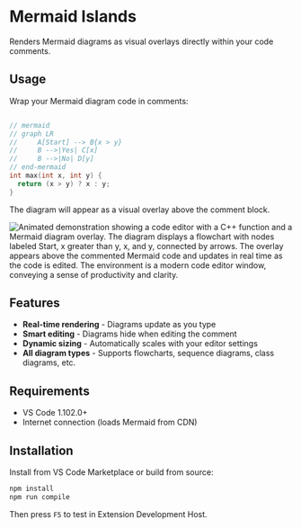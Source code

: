 # Mermaid Islands

Renders Mermaid diagrams as visual overlays directly within your code comments.

## Usage

Wrap your Mermaid diagram code in comments:

```cpp

// mermaid
// graph LR
//     A[Start] --> B{x > y}
//     B -->|Yes| C[x]
//     B -->|No| D[y]
// end-mermaid
int max(int x, int y) {
  return (x > y) ? x : y;
}

```

The diagram will appear as a visual overlay above the comment block.

![Animated demonstration showing a code editor with a C++ function and a Mermaid diagram overlay. The diagram displays a flowchart with nodes labeled Start, x greater than y, x, and y, connected by arrows. The overlay appears above the commented Mermaid code and updates in real time as the code is edited. The environment is a modern code editor window, conveying a sense of productivity and clarity.](https://github.com/primenumber/vscode-mermaid-islands/blob/main/media/mermaid_islands_demo.gif?raw=true)

## Features

- **Real-time rendering** - Diagrams update as you type
- **Smart editing** - Diagrams hide when editing the comment
- **Dynamic sizing** - Automatically scales with your editor settings
- **All diagram types** - Supports flowcharts, sequence diagrams, class diagrams, etc.

## Requirements

- VS Code 1.102.0+
- Internet connection (loads Mermaid from CDN)

## Installation

Install from VS Code Marketplace or build from source:

```bash
npm install
npm run compile
```

Then press `F5` to test in Extension Development Host.